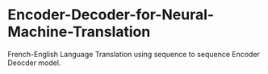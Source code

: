 # Encoder-Decoder-for-Neural-Machine-Translation
French-English Language Translation using sequence to sequence Encoder Deocder model.
